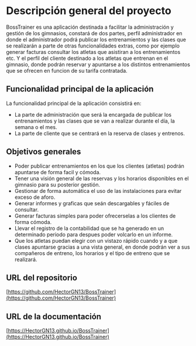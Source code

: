 # Descripción general del proyecto

BossTrainer es una aplicación destinada a facilitar la administración y gestión de los gimnasios,
constará de dos partes, perfil administrador en donde el administrador podrá publicar los
entrenamientos y las clases que se realizarán a parte de otras funcionalidades extras, como por
ejemplo generar facturas consultar los atletas que asistiran a los entrenamientos etc. Y el perfil del
cliente destinado a los atletas que entrenan en el gimnasio, donde podrán reservar y apuntarse a
los distintos entrenamientos que se ofrecen en funcion de su tarifa contratada.


## Funcionalidad principal de la aplicación

La funcionalidad principal de la aplicación consistirá en:
* La parte de administración que será la encargada de publicar los entrenamientos y las clases
que se van a realizar durante el día, la semana o el mes.
* La parte de cliente que se centrará en la reserva de clases y entrenos.

## Objetivos generales

* Poder publicar entrenamientos en los que los clientes (atletas) podrán apuntarse de forma facil
y cómoda.
* Tener una visión general de las reservas y los horarios disponibles en el gimnasio para su
posterior gestión.
* Gestionar de forma automática el uso de las instalaciones para evitar exceso de aforo.
* Generar informes y graficas que seán descargables y fáciles de consultar.
* Generar facturas simples para poder ofrecerselas a los clientes de forma cómoda.
* Llevar el registro de la contabilidad que se ha generado en un determinado periodo para
despues poder volcarlo en un informe.
* Que los atletas puedan elegir con un vistazo rápido cuando y a que clases apuntarse gracias a
una vista general, en donde podrán ver a sus compañeros de entreno, los horarios y el tipo de
entreno que se realizará.

## URL del repositorio

[https://github.com/HectorGN13/BossTrainer](https://github.com/HectorGN13/BossTrainer)

## URL de la documentación

[https://HectorGN13.github.io/BossTrainer](https://HectorGN13.github.io/BossTrainer)
